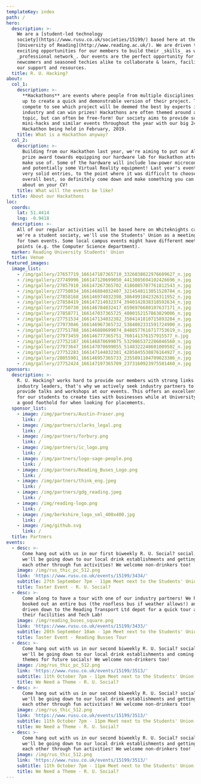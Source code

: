```yaml
---
templateKey: index
path: /
hero:
  description: >-
    We are a [student-led technology
    society](https://www.rusu.co.uk/societies/15199/) based here at the
    [University of Reading](http://www.reading.ac.uk/). We are driven to provide
    exciting opportunities for our members to build their _skills_ as well as a
    _professional network_. Our events are the perfect opportunity for both
    newcomers and seasoned techies alike to collaborate & learn, facilitated by
    our support and resources.
  title: R. U. Hacking?
about:
  col_1:
    description: >-
      **Hackathons** are events where people from multiple disciplines can team
      up to create a quick and demonstrable version of their project. The teams
      compete to see which project will be deemed the best by experts in the
      industry and can win prizes! Hackathons are often themed around a certain
      topic, but can often be free-form! Our society aims to provide some
      mini-hacks and similar events throughout the year with our big 24-hour
      Hackathon being held in February, 2019.
    title: What is a Hackathon anyway?
  col_2:
    description: >-
      Building from our Hackathon last year, we're aiming to put our Alumni
      prize award towards equipping our hardware lab for Hackathon attendees to
      make use of. Some of the hardware will include low-power microcontrollers
      and potentially some Virtual Reality equipment! Last year's event had some
      very solid entries, to the point where it was difficult to choose the
      overall best, so definitely come down and make something you can boast
      about on your CV!
    title: What will the events be like?
  title: About our Hackathons
loc:
  coords:
    lat: 51.4414
    lng: -0.9418
  description: >-
    All of our regular activities will be based here on Whiteknights campus! As
    we're a student society, we'll use the Students' Union as a meeting point
    for town events. Some local campus events might have different meeting
    points (e.g. the Computer Science department).
  marker: Reading University Students' Union
  title: Venue
featured_images:
  image_list:
    - /img/gallery/27657719_166147187365710_3326038022976609627_n.jpg
    - /img/gallery/27749996_166147120699050_4413085694102426696_n.jpg
    - /img/gallery/27857910_166147267365702_4186085707761812543_n.jpg
    - /img/gallery/27750034_166146884032407_3214548113051520784_n.jpg
    - /img/gallery/27858168_166146974032398_3864991842326311952_n.jpg
    - /img/gallery/27858419_166147214032374_3940142838318592634_n.jpg
    - /img/gallery/27750730_166146784032417_6596976680107637171_n.jpg
    - /img/gallery/27858771_166147037365725_4800152157863829006_n.jpg
    - /img/gallery/27751534_166147134032382_3504141810715893284_n.jpg
    - /img/gallery/27973046_166146967365732_5384082331591724900_n.jpg
    - /img/gallery/27751788_166146880699074_8488577616717753619_n.jpg
    - /img/gallery/27973459_166146777365751_760141376157915577_n.jpg
    - /img/gallery/27752187_166146870699075_5329865372286046560_n.jpg
    - /img/gallery/27973647_166147070699055_5148322248601009502_n.jpg
    - /img/gallery/27752283_166147144032381_4285845538876164927_n.jpg
    - /img/gallery/28055901_166146957365733_2355891104709023386_n.jpg
    - /img/gallery/27752424_166147197365709_2373160923975501460_n.jpg
sponsors:
  description: >-
    R. U. Hacking? works hard to provide our members with strong links to local
    industry leaders, that's why we actively seek industry partners to come and
    provide talks and workshops at our events. This offers an excellent platform
    for our students to create ties with businesses while at University and get
    a good foothold for when looking for placements.
  sponsor_list:
    - image: /img/partners/Austin-Fraser.png
      link: /
    - image: /img/partners/clarks_legal.png
      link: /
    - image: /img/partners/forbury.png
      link: /
    - image: /img/partners/ic_logo.png
      link: /
    - image: /img/partners/logo-sage-people.png
      link: /
    - image: /img/partners/Reading_Buses_Logo.png
      link: /
    - image: /img/partners/think_eng.jpeg
      link: /
    - image: /img/partners/gdg_reading.jpeg
      link: /
    - image: /img/reading-logo.png
      link: /
    - image: /img/berkshire_logo_sml_400x400.jpg
      link: /
    - image: /img/github.svg
      link: /
  title: Partners
events:
  - desc: >-
      Come hang out with us in our first biweekly R. U. Social? social, where
      we'll be going down to our local drink establishments and getting to know
      each other through fun activities! We welcome non-drinkers too!
    image: /img/rus_thic_pc_512.png
    link: 'https://www.rusu.co.uk/events/15199/3434/'
    subtitle: 27th September 7pm - 11pm Meet next to the Students' Union
    title: Taster Event - R. U. Social?
  - desc: >-
      Come along to have a tour with one of our industry partners! We have
      booked out an entire bus (the roofless bus if weather allows!) and getting
      driven down to the Reading Transport Ltd depot for a quick tour around
      their facilities and Tech Lab!
    image: /img/reading_buses_square.png
    link: 'https://www.rusu.co.uk/events/15199/3433/'
    subtitle: 28th September 10am - 1pm Meet next to the Students' Union
    title: Taster Event - Reading Busses Tour
  - desc: >-
      Come hang out with us in our second biweekly R. U. Social? social, where
      we'll be going down to our local drink establishments and coming up with
      themes for future socials! We welcome non-drinkers too!
    image: /img/rus_thic_pc_512.png
    link: 'https://www.rusu.co.uk/events/15199/3513/'
    subtitle: 11th October 7pm - 11pm Meet next to the Students' Union
    title: We Need a Theme - R. U. Social?
  - desc: >-
      Come hang out with us in our second biweekly R. U. Social? social, where
      we'll be going down to our local drink establishments and getting to know
      each other through fun activities! We welcome non-drinkers too!
    image: /img/rus_thic_512.png
    link: 'https://www.rusu.co.uk/events/15199/3513/'
    subtitle: 11th October 7pm - 11pm Meet next to the Students' Union
    title: We Need a Theme - R. U. Social?
  - desc: >-
      Come hang out with us in our second biweekly R. U. Social? social, where
      we'll be going down to our local drink establishments and getting to know
      each other through fun activities! We welcome non-drinkers too!
    image: /img/rus_thic_512.png
    link: 'https://www.rusu.co.uk/events/15199/3513/'
    subtitle: 11th October 7pm - 11pm Meet next to the Students' Union
    title: We Need a Theme - R. U. Social?
---
```


